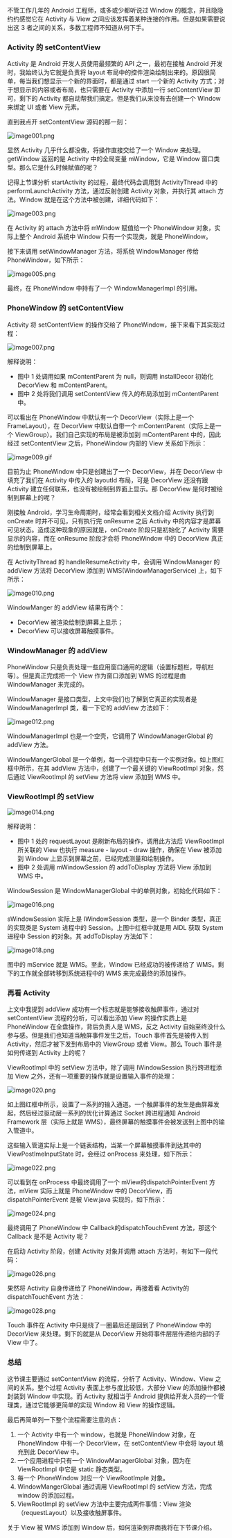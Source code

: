不管工作几年的 Android 工程师，或多或少都听说过 Window 的概念，并且隐隐约约感觉它在 Activity 与 View 之间应该发挥着某种连接的作用。但是如果需要说出这 3 者之间的关系，多数工程师不知道从何下手。

### Activity 的 setContentView

Activity 是 Android 开发人员使用最频繁的 API 之一，最初在接触 Android 开发时，我始终认为它就是负责将 layout 布局中的控件渲染绘制出来的。原因很简单，每当我们想显示一个新的界面时，都是通过 start 一个新的 Activity 方式；对于想显示的内容或者布局，也只需要在 Activity 中添加一行 setContentView 即可，剩下的 Activity 都自动帮我们搞定。但是我们从来没有去创建一个 Window 来绑定 UI 或者 View 元素。

直到我点开 setContentView 源码的那一刻：

![image001.png](https://s0.lgstatic.com/i/image/M00/13/AD/Ciqc1F7PgAKANmFOAADG11S4Lw4837.png)

显然 Activity 几乎什么都没做，将操作直接交给了一个 Window 来处理。getWindow 返回的是 Activity 中的全局变量 mWindow，它是 Window 窗口类型。那么它是什么时候赋值的呢？

记得上节课分析 startActivity 的过程，最终代码会调用到 ActivityThread 中的 performLaunchActivity 方法，通过反射创建 Activity 对象，并执行其 attach 方法。Window 就是在这个方法中被创建，详细代码如下：

![image003.png](https://s0.lgstatic.com/i/image/M00/13/B8/CgqCHl7PgAqACpn-AAJnqDQ3KOA739.png)

在 Activity 的 attach 方法中将 mWindow 赋值给一个 PhoneWindow 对象，实际上整个 Android 系统中 Window 只有一个实现类，就是 PhoneWindow。

接下来调用 setWindowManager 方法，将系统 WindowManager 传给 PhoneWindow，如下所示：

![image005.png](https://s0.lgstatic.com/i/image/M00/13/AD/Ciqc1F7PgBOAelC6AAHjMyng_Wc085.png)

最终，在 PhoneWindow 中持有了一个 WindowManagerImpl 的引用。

### PhoneWindow 的 setContentView

Activity 将 setContentView 的操作交给了 PhoneWindow，接下来看下其实现过程：

![image007.png](https://s0.lgstatic.com/i/image/M00/13/AD/Ciqc1F7PgBqASd0pAAP7n2Gt4Eg498.png)

解释说明：

* 图中 1 处调用如果 mContentParent 为 null，则调用 installDecor 初始化 DecorView 和 mContentParent。
* 图中 2 处将我们调用 setContentView 传入的布局添加到 mContentParent 中。

可以看出在 PhoneWindow 中默认有一个 DecorView（实际上是一个 FrameLayout），在 DecorView 中默认自带一个 mContentParent（实际上是一个 ViewGroup）。我们自己实现的布局是被添加到 mContentParent 中的，因此经过 setContentView 之后，PhoneWindow 内部的 View 关系如下所示：

![image009.gif](https://s0.lgstatic.com/i/image/M00/13/B8/CgqCHl7PgCyAce60AGnE3SJ9tVE104.gif)

目前为止 PhoneWindow 中只是创建出了一个 DecorView，并在 DecorView 中填充了我们在 Activity 中传入的 layoutId 布局，可是 DecorView 还没有跟 Activity 建立任何联系，也没有被绘制到界面上显示。那 DecorView 是何时被绘制到屏幕上的呢？

刚接触 Android，学习生命周期时，经常会看到相关文档介绍 Activity 执行到 onCreate 时并不可见，只有执行完 onResume 之后 Activity 中的内容才是屏幕可见状态。造成这种现象的原因就是，onCreate 阶段只是初始化了 Activity 需要显示的内容，而在 onResume 阶段才会将 PhoneWindow 中的 DecorView 真正的绘制到屏幕上。

在 ActivityThread 的 handleResumeActivity 中，会调用 WindowManager 的 addView 方法将 DecorView 添加到 WMS(WindowManagerService) 上，如下所示：

![image010.png](https://s0.lgstatic.com/i/image/M00/13/AD/Ciqc1F7PgDaAOrw3AAE3iA8KKNw169.png)

WindowManger 的 addView 结果有两个：

* DecorView 被渲染绘制到屏幕上显示；
* DecorView 可以接收屏幕触摸事件。

### WindowManager 的 addView

PhoneWindow 只是负责处理一些应用窗口通用的逻辑（设置标题栏，导航栏等）。但是真正完成把一个 View 作为窗口添加到 WMS 的过程是由 WindowManager 来完成的。

WindowManager 是接口类型，上文中我们也了解到它真正的实现者是 WindowManagerImpl 类，看一下它的 addView 方法如下：

![image012.png](https://s0.lgstatic.com/i/image/M00/13/AD/Ciqc1F7PgD6AcZI6AAIzA8-Xsig291.png)

WindowManagerImpl 也是一个空壳，它调用了 WindowManagerGlobal 的 addView 方法。

WindowMangerGlobal 是一个单例，每一个进程中只有一个实例对象。如上图红框中所示，在其 addView 方法中，创建了一个最关键的 ViewRootImpl 对象，然后通过 ViewRootImpl 的 setView 方法将 view 添加到 WMS 中。

### ViewRootImpl 的 setView

![image014.png](https://s0.lgstatic.com/i/image/M00/13/B9/CgqCHl7PgEuAVlqNAAMzivClFm0075.png)

解释说明：

* 图中 1 处的 requestLayout 是刷新布局的操作，调用此方法后 ViewRootImpl 所关联的 View 也执行 measure - layout - draw 操作，确保在 View 被添加到 Window 上显示到屏幕之前，已经完成测量和绘制操作。
* 图中 2 处调用 mWindowSession 的 addToDisplay 方法将 View 添加到 WMS 中。

WindowSession 是 WindowManagerGlobal 中的单例对象，初始化代码如下：

![image016.png](https://s0.lgstatic.com/i/image/M00/13/B9/CgqCHl7PgGmAPCMCAAIs7aHgwqU978.png)

sWindowSession 实际上是 IWindowSession 类型，是一个 Binder 类型，真正的实现类是 System 进程中的 Session。上图中红框中就是用 AIDL 获取 System 进程中 Session 的对象。其 addToDisplay 方法如下：

![image018.png](https://s0.lgstatic.com/i/image/M00/13/B9/CgqCHl7PgHKARwpiAAFJ5MgWKvw395.png)

图中的 mService 就是 WMS。至此，Window 已经成功的被传递给了 WMS。剩下的工作就全部转移到系统进程中的 WMS 来完成最终的添加操作。

### 再看 Activity

上文中我提到 addView 成功有一个标志就是能够接收触屏事件，通过对 setContentView 流程的分析，可以看出添加 View 的操作实质上是 PhoneWindow 在全盘操作，背后负责人是 WMS，反之 Activity 自始至终没什么参与感。但是我们也知道当触屏事件发生之后，Touch 事件首先是被传入到 Activity，然后才被下发到布局中的 ViewGroup 或者 View。那么 Touch 事件是如何传递到 Activity 上的呢？

ViewRootImpl 中的 setView 方法中，除了调用 IWindowSession 执行跨进程添加 View 之外，还有一项重要的操作就是设置输入事件的处理：

![image020.png](https://s0.lgstatic.com/i/image/M00/13/B9/CgqCHl7PgK-AL2fMAAK6TpXdsUE730.png)

如上图红框中所示，设置了一系列的输入通道。一个触屏事件的发生是由屏幕发起，然后经过驱动层一系列的优化计算通过 Socket 跨进程通知 Android Framework 层（实际上就是 WMS），最终屏幕的触摸事件会被发送到上图中的输入管道中。

这些输入管道实际上是一个链表结构，当某一个屏幕触摸事件到达其中的 ViewPostImeInputState 时，会经过 onProcess 来处理，如下所示：

![image022.png](https://s0.lgstatic.com/i/image/M00/13/AD/Ciqc1F7PgLiAJe-pAAJ6jH_d6LI466.png)

可以看到在 onProcess 中最终调用了一个 mView的dispatchPointerEvent 方法，mView 实际上就是 PhoneWindow 中的 DecorView，而 dispatchPointerEvent 是被 View.java 实现的，如下所示：

![image024.png](https://s0.lgstatic.com/i/image/M00/13/AE/Ciqc1F7PgL-Ael3TAAGG3hOWz7c334.png)

最终调用了 PhoneWindow 中 Callback的dispatchTouchEvent 方法，那这个 Callback 是不是 Activity 呢？

在启动 Activity 阶段，创建 Activity 对象并调用 attach 方法时，有如下一段代码：

![image026.png](https://s0.lgstatic.com/i/image/M00/13/B9/CgqCHl7PgMWAK3YXAAFov0zmVp8411.png)

果然将 Activity 自身传递给了 PhoneWindow，再接着看 Activity的dispatchTouchEvent 方法：

![image028.png](https://s0.lgstatic.com/i/image/M00/13/AE/Ciqc1F7PgOaAP2RfAAFMfPeyKsk286.png)

Touch 事件在 Activity 中只是绕了一圈最后还是回到了 PhoneWindow 中的 DecorView 来处理。剩下的就是从 DecorView 开始将事件层层传递给内部的子 View 中了。

### 总结

这节课主要通过 setContentView 的流程，分析了 Activity、Window、View 之间的关系。整个过程 Activity 表面上参与度比较低，大部分 View 的添加操作都被封装到 Window 中实现。而 Activity 就相当于 Android 提供给开发人员的一个管理类，通过它能够更简单的实现 Window 和 View 的操作逻辑。

最后再简单列一下整个流程需要注意的点：

1. 一个 Activity 中有一个 window，也就是 PhoneWindow 对象，在 PhoneWindow 中有一个 DecorView，在 setContentView 中会将 layout 填充到此 DecorView 中。
2. 一个应用进程中只有一个 WindowManagerGlobal 对象，因为在 ViewRootImpl 中它是 static 静态类型。
3. 每一个 PhoneWindow 对应一个 ViewRootImple 对象。
4. WindowMangerGlobal 通过调用 ViewRootImpl 的 setView 方法，完成 window 的添加过程。
5. ViewRootImpl 的 setView 方法中主要完成两件事情：View 渲染（requestLayout）以及接收触屏事件。

关于 View 被 WMS 添加到 Window 后，如何渲染到界面我将在下节课介绍。
